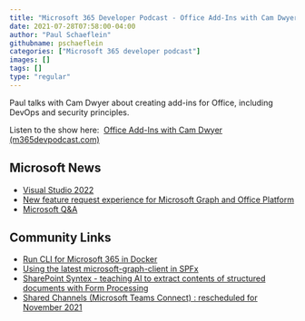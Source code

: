 ```yaml
---
title: "Microsoft 365 Developer Podcast - Office Add-Ins with Cam Dwyer"
date: 2021-07-28T07:58:00-04:00
author: "Paul Schaeflein"
githubname: pschaeflein
categories: ["Microsoft 365 developer podcast"]
images: []
tags: []
type: "regular"
---
```


Paul talks with Cam Dwyer about creating add-ins for Office, including
DevOps and security principles.

Listen to the show here:  [Office Add-Ins with Cam Dwyer
(m365devpodcast.com)](https://www.m365devpodcast.com/e/office-add-ins-with-cam-dwyer/)

## Microsoft News 

-   [Visual Studio
    2022](https://devblogs.microsoft.com/visualstudio/visual-studio-2022/)
-   [New feature request experience for Microsoft Graph and Office
    Platform](https://developer.microsoft.com/graph/blogs/new-feature-request-experience-for-microsoft-graph-and-office/)
-   [Microsoft
    Q&A](https://docs.microsoft.com/answers/products/m365#microsoft-graph)

## Community Links 

-   [Run CLI for Microsoft 365 in
    Docker](https://techcommunity.microsoft.com/t5/microsoft-365-pnp-blog/run-cli-for-microsoft-365-in-docker/ba-p/2207125)
-   [Using the latest microsoft-graph-client in
    SPFx](https://www.sebastienlevert.com/2021/04/18/latest-microsoft-graph-client-spfx/)
-   [SharePoint Syntex - teaching AI to extract contents of structured
    documents with Form
    Processing](https://www.sharepointnutsandbolts.com/2021/04/Syntex-Forms-Processing.html)
-   [Shared Channels (Microsoft Teams Connect) : rescheduled for
    November 2021](https://myteamsday.com/2021/04/21/shared-channels-2/)

